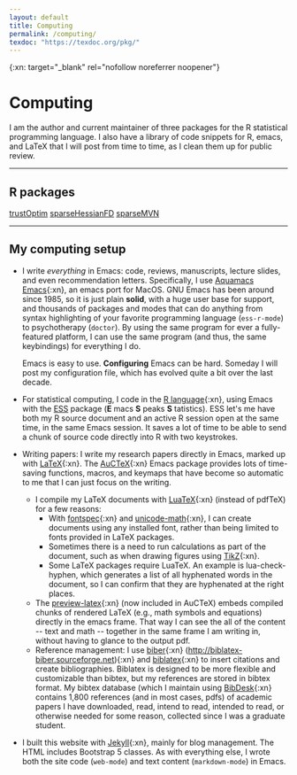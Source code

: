 ```yaml
---
layout: default
title: Computing
permalink: /computing/
texdoc: "https://texdoc.org/pkg/"
---
```


{:xn: target="_blank" rel="nofollow noreferrer noopener"}

# Computing


I am the author and current maintainer of three packages for the R statistical programming language.  I also have a library of code snippets for R, emacs, and LaTeX that I will post from time to time, as I clean them up for public review.

----

## R packages


 <div class="d-flex justify-content-evenly fg-info bg-light">
   <a class="btn btn-outline-primary" align="center"  href="https://braunm.github.io/trustOptim/" >trustOptim</a>
   <a class="btn btn-outline-primary" align="center"  href="https://braunm.github.io/sparseHessianFD/" >sparseHessianFD</a>
   <a class="btn btn-outline-primary" align="center"  href="https://braunm.github.io/sparseMVN/" >sparseMVN</a>
 </div>

----


## My computing setup


* I write _everything_ in Emacs: code, reviews, manuscripts, lecture slides, and even recommendation letters.  Specifically, I use [Aquamacs Emacs](http://aquamacs.org){:xn}, an emacs port for MacOS.  GNU Emacs has been around since 1985, so it is just plain __solid__, with a huge user base for support, and thousands of packages and modes that can do anything from syntax highlighting of your favorite programming language (`ess-r-mode`) to psychotherapy (`doctor`).  By using the same program for ever a fully-featured platform, I can use the same program (and thus, the same keybindings) for everything I do.

	Emacs is easy to use.  **Configuring** Emacs can be hard.  Someday I will post my configuration file, which has evolved quite a bit over the last decade.

* For statistical computing, I code in the [R language](https://www.r-project.org){:xn}, using Emacs with the  [ESS](https://ess.r-project.org)  package (__E__ macs __S__ peaks __S__ tatistics). ESS let's me have both my R source document and an active R session open at the same time, in the same Emacs session. It saves a lot of time to be able to send a chunk of source code directly into R with two keystrokes.

* Writing papers:  I write my research papers directly in Emacs, marked up with [LaTeX](www.latex-project.org){:xn}. The [AuCTeX](https://www.gnu.org/software/auctex/){:xn} Emacs package provides lots of time-saving functions, macros, and keymaps that have become so automatic to me that I can just focus on the writing.
  - I compile my LaTeX documents with [LuaTeX](www.luatex.org){:xn} (instead of pdfTeX) for a few reasons:
	- With [fontspec]({{page.texdoc}}fontspec){:xn} and [unicode-math]({{page.texdoc}}unicode-math){:xn}, I can create documents using any installed font, rather than being limited to fonts provided in LaTeX packages.
	- Sometimes there is a need to run calculations as part of the document, such as when drawing figures using [TikZ]({{page.texdoc}}tikz){:xn}.
	- Some LaTeX packages require LuaTeX.  An example is lua-check-hyphen, which generates a list of all hyphenated words in the document, so I can confirm that they are hyphenated at the right places.
   - The [preview-latex](https://www.gnu.org/software/auctex/manual/preview-latex.htmlpackage){:xn} (now included in AuCTeX) embeds compiled chunks of rendered LaTeX (e.g., math symbols and equations) directly in the emacs frame. That way I can see the all of the content -- text and math -- together in the same frame I am writing in, without having to glance to the output pdf.
   - Reference management:  I use [biber]({{page.texdoc}}biber){:xn} (http://biblatex-biber.sourceforge.net){:xn} and  [biblatex]({{page.texdoc}}biblatex){:xn}  to insert citations and create bibliographies. Biblatex is designed to be more flexible and customizable than bibtex,  but my references are stored in bibtex format. My bibtex database (which I maintain using [BibDesk](https://bibdesk.sourceforge.io){:xn} contains 1,800 references (and in most cases, pdfs) of academic papers I have downloaded, read, intend to read, intended to read, or otherwise needed for some reason, collected since I was a graduate student.

* I built this website with [Jekyll](https://www.jekyllrb.com){:xn}, mainly for blog management. The HTML includes Bootstrap 5 classes.  As with everything else, I wrote both the site code (`web-mode`) and text content (`markdown-mode`) in Emacs.
